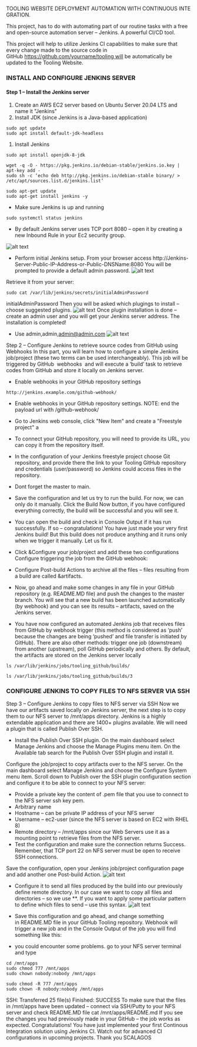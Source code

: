  TOOLING WEBSITE DEPLOYMENT AUTOMATION WITH CONTINUOUS INTEGRATION. 

This project, has to do with automating part of our routine tasks with a free and
open-source automation server – Jenkins. A powerful CI/CD tool.

This project will help to utilize Jenkins CI capabilities to make sure that every
change made to the source code in GitHub https://github.com/yourname/tooling will
be automatically be updated to the Tooling Website.
### INSTALL AND CONFIGURE JENKINS SERVER
####  Step 1 – Install the Jenkins server
1. Create an AWS EC2 server based on Ubuntu Server 20.04 LTS and name it
&quot;Jenkins&quot;
2. Install JDK (since Jenkins is a Java-based application)
```
sudo apt update
sudo apt install default-jdk-headless
```
1. Install Jenkins
```
sudo apt install openjdk-8-jdk
```
```
wget -q -O - https://pkg.jenkins.io/debian-stable/jenkins.io.key | apt-key add -
sudo sh -c ‘echo deb http://pkg.jenkins.io/debian-stable binary/ > /etc/apt/sources.list.d/jenkins.list’
```
```
sudo apt-get update
sudo apt-get install jenkins -y
```
- Make sure Jenkins is up and running
```
sudo systemctl status jenkins
```
- By default Jenkins server uses TCP port 8080 – open it by creating a new Inbound Rule in your Ec2 security group.

![alt text](Images/Inboundrules.PNG)

- Perform initial Jenkins setup.
From your browser access http://Jenkins-Server-Public-IP-Address-or-Public-DNSName:8080
You will be prompted to provide a default admin password.
![alt text](<Images/unlock jenkins.PNG>)

Retrieve it from your server:
```
sudo cat /var/lib/jenkins/secrets/initialAdminPassword
```
initialAdminPassword
Then you will be asked which plugings to install – choose suggested plugins.
![alt text](<Images/customized jenkins.PNG>)
Once plugin installation is done – create an admin user and you will get your Jenkins
server address.
The installation is completed!
- Use admin,admin,admin@admin.com
![alt text](<Images/jenkins is ready.PNG>)

Step 2 – Configure Jenkins to retrieve source codes from GitHub
using Webhooks
In this part, you will learn how to configure a simple Jenkins job/project (these two terms
can be used interchangeably). This job will be triggered by GitHub  webhooks  and will
execute a ‘build’ task to retrieve codes from GitHub and store it locally on Jenkins
server.
- Enable webhooks in your GitHub repository settings
```
http://jenkins.example.com/github-webhook/
```
- Enable webhooks in your GitHub repository settings. NOTE: end the payload url with /github-webhook/ 

- Go to Jenkins web console, click "New Item" and create a "Freestyle project" a

- To connect your GitHub repository, you will need to provide its URL, you can copy it
from the repository itself.
- In the configuration of your Jenkins freestyle project choose Git repository, and provide
there the link to your Tooling GitHub repository and credentials (user/password) so
Jenkins could access files in the repository.
- Dont forget the master to main.
- Save the configuration and let us try to run the build. For now, we can only do it
manually.
Click the Build Now button, if you have configured everything correctly, the build will
be successful and you will see it.
- You can open the build and check in Console Output if it has run successfully.
If so – congratulations! You have just made your very first Jenkins build!
But this build does not produce anything and it runs only when we trigger it manually.
Let us fix it.
- Click &Configure your job/project and add these two configurations
Configure triggering the job from the GitHub webhook:
- Configure Post-build Actions to archive all the files – files resulting from a build are
called &artifacts.

- Now, go ahead and make some changes in any file in your GitHub repository
(e.g. README.MD file) and push the changes to the master branch.
You will see that a new build has been launched automatically (by webhook) and you
can see its results – artifacts, saved on the Jenkins server.

- You have now configured an automated Jenkins job that receives files from GitHub by
webhook trigger (this method is considered as ‘push’ because the changes are being
‘pushed’ and file transfer is initiated by GitHub). There are also other methods: trigger
one job (downstream) from another (upstream), poll GitHub periodically and others.
By default, the artifacts are stored on the Jenkins server locally
```
ls /var/lib/jenkins/jobs/tooling_github/builds/

ls /var/lib/jenkins/jobs/tooling_github/builds/3
```

### CONFIGURE JENKINS TO COPY FILES TO NFS SERVER VIA SSH
Step 3 – Configure Jenkins to copy files to NFS server via SSH
Now we have our artifacts saved locally on Jenkins server, the next step is to copy them
to our NFS server to /mnt/apps directory.
Jenkins is a highly extendable application and there are 1400+ plugins available. We
will need a plugin that is called Publish Over SSH.
- Install the Publish Over SSH plugin.
On the main dashboard select Manage Jenkins and choose the Manage Plugins
menu item.
On the Available tab search for the Publish Over SSH plugin  and install it.

Configure the job/project to copy artifacts over to the NFS server.
On the main dashboard select Manage Jenkins and choose the Configure System
menu item.
Scroll down to Publish over the SSH plugin configuration section and configure it to be
able to connect to your NFS server:
- Provide a private key the content of .pem file that you use to connect to the NFS
server ssh key pem.
-  Arbitrary name
-  Hostname – can be private IP address of your NFS server
- Username – ec2-user (since the NFS server is based on EC2 with RHEL 8)
- Remote directory – /mnt/apps since our Web Servers use it as a mounting point
to retrieve files from the NFS server.
- Test the configuration and make sure the connection returns Success. Remember, that
TCP port 22 on NFS server must be open to receive SSH connections.

Save the configuration, open your Jenkins job/project configuration page and add
another one Post-build Action.
![alt text](Images/Build.PNG)

- Configure it to send all files produced by the build into our previously define remote
directory. In our case we want to copy all files and directories – so we use **.
If you want to apply some particular pattern to define which files to send – use this
syntax.
![alt text](<Images/ssh build.PNG>)

- Save this configuration and go ahead, and change something in README.MD file in your
GitHub Tooling repository.
Webhook will trigger a new job and in the Console Output of the job you will find
something like this:
- you could encounter some problems.
go to your NFS server terminal and type
```
cd /mnt/apps
sudo chmod 777 /mnt/apps
sudo chown nobody:nobody /mnt/apps

sudo chmod -R 777 /mnt/apps
sudo chown -R nobody:nobody /mnt/apps
```

SSH: Transferred 25 file(s)
Finished: SUCCESS
To make sure that the files in /mnt/apps have been updated – connect via SSH/Putty to
your NFS server and check README.MD file
cat /mnt/apps/README.md
If you see the changes you had previously made in your GitHub – the job works as
expected.
Congratulations!
You have just implemented your first Continous Integration solution using Jenkins CI.
Watch out for advanced CI configurations in upcoming projects.
Thank you SCALAGOS